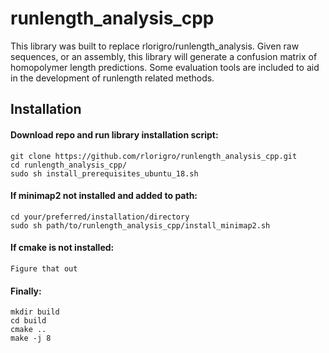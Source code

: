 # runlength_analysis_cpp
This library was built to replace rlorigro/runlength_analysis. Given raw sequences, or an assembly, this library will generate a confusion matrix of homopolymer length predictions. Some evaluation tools are included to aid in the development of runlength related methods.

## Installation

#### Download repo and run library installation script:
```
git clone https://github.com/rlorigro/runlength_analysis_cpp.git
cd runlength_analysis_cpp/
sudo sh install_prerequisites_ubuntu_18.sh 
```

#### If minimap2 not installed and added to path:
```
cd your/preferred/installation/directory
sudo sh path/to/runlength_analysis_cpp/install_minimap2.sh
```

#### If cmake is not installed:
```
Figure that out
```

#### Finally:
```
mkdir build
cd build
cmake ..
make -j 8
```
